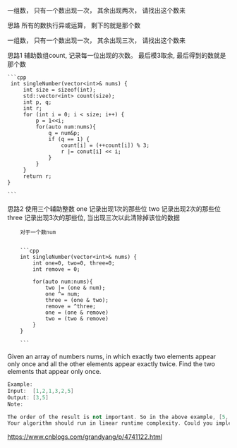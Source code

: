一组数， 只有一个数出现一次， 其余出现两次， 请找出这个数来

思路
    所有的数执行异或运算， 剩下的就是那个数

一组数， 只有一个数出现一次， 其余出现三次， 请找出这个数来

思路1
    辅助数组count, 记录每一位出现的次数。 最后模3取余, 最后得到的数就是那个数

    ```cpp
     int singleNumber(vector<int>& nums) {
         int size = sizeof(int);
         std::vector<int> count(size);
         int p, q;
         int r;
         for (int i = 0; i < size; i++) {
             p = 1<<i;
             for(auto num:nums){
                 q = num&p;
                 if (q == 1) {
                     count[i] = (++count[i]) % 3;
                     r |= conut[i] << i;
                 }
             }
         }
         return r;
    }

    ```

思路2
    使用三个辅助整数
        one 记录出现1次的那些位
        two 记录出现2次的那些位
        three 记录出现3次的那些位, 当出现三次以此清除掉该位的数据


        对于一个数num


        ```cpp
        int singleNumber(vector<int>& nums) {
            int one=0, two=0, three=0;
            int remove = 0;

            for(auto num:nums){
                two |= (one & num);
                one ^= num;
                three = (one & two);
                remove = ^three;
                one = (one & remove)
                two = (two & remove)
            }
        }

        ```

Given an array of numbers nums, in which exactly two elements appear only once and all the other elements appear exactly twice. Find the two elements that appear only once.
```cpp
Example:
Input:  [1,2,1,3,2,5]
Output: [3,5]
Note:

The order of the result is not important. So in the above example, [5, 3] is also correct.
Your algorithm should run in linear runtime complexity. Could you implement it using only constant space complexity?
```

https://www.cnblogs.com/grandyang/p/4741122.html
